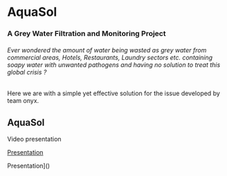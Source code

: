# AquaSol 
### A Grey Water Filtration and Monitoring Project


###### Ever wondered the amount of water being wasted as grey water from commercial areas, Hotels, Restaurants, Laundry sectors etc.  containing soapy water with unwanted pathogens and having no solution to treat this global crisis ? <br>
Here we are with a simple yet effective solution for the issue developed by team onyx.

## AquaSol  
Video presentation 

[Presentation](https://youtube.com/shorts/qSc8BRycaKM?feature=share)

Presentation]()




